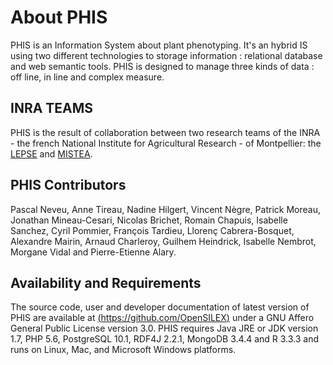 # About PHIS

PHIS is an Information System about plant phenotyping. It's an hybrid IS using two different technologies to storage information : relational database and web semantic tools. PHIS is designed to manage three kinds of data : off line, in line and complex measure.

<!---## PHENOME Project

PHENOME will provide France with an up-to-date, versatile, high throughput infrastructure and suite of methods allowing characterisation of panels of genotypes of different species (the most important crop species) under scenarios associated with climate changes.
--->

## INRA TEAMS

PHIS is the result of collaboration between two research teams of the INRA - the french National Institute for Agricultural Research - of Montpellier: the [LEPSE](https://www6.montpellier.inra.fr/lepse_eng/) and [MISTEA](https://www6.montpellier.inra.fr/mistea_eng/).

## PHIS Contributors

Pascal Neveu, Anne Tireau, Nadine Hilgert, Vincent Nègre, Patrick Moreau, Jonathan Mineau-Cesari, Nicolas Brichet, Romain Chapuis, Isabelle Sanchez, Cyril Pommier, François Tardieu, Llorenç Cabrera-Bosquet, Alexandre Mairin, Arnaud Charleroy, Guilhem Heindrick, Isabelle Nembrot, Morgane Vidal and Pierre-Etienne Alary.

## Availability and Requirements

The source code, user and developer documentation of latest version of PHIS are available at [(https://github.com/OpenSILEX)](https://github.com/OpenSILEX) under a GNU Affero General Public License version 3.0. PHIS requires Java JRE or JDK version 1.7, PHP 5.6, PostgreSQL 10.1, RDF4J 2.2.1, MongoDB 3.4.4 and R 3.3.3 and runs on Linux, Mac, and Microsoft Windows platforms.
